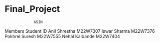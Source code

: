 # Final_Project

                 ASIN
        
Members                       Student ID 
Anil Shrestha                 M22W7307
Iswar Sharma                  M22W7376
Pokhrel Suresh                M22W7555
Nehal Kalbande                M22W7404
        

